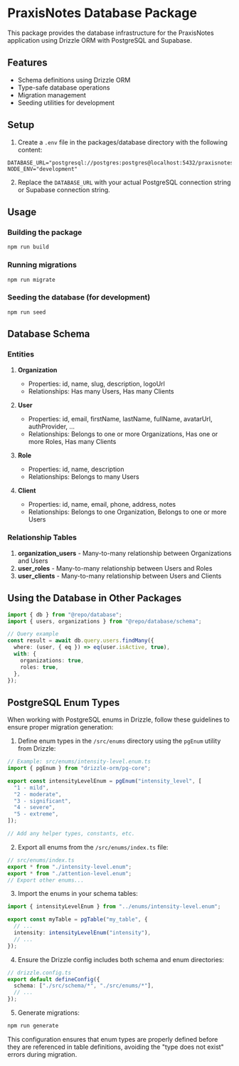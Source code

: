 # PraxisNotes Database Package

This package provides the database infrastructure for the PraxisNotes application using Drizzle ORM with PostgreSQL and Supabase.

## Features

- Schema definitions using Drizzle ORM
- Type-safe database operations
- Migration management
- Seeding utilities for development

## Setup

1. Create a `.env` file in the packages/database directory with the following content:

```
DATABASE_URL="postgresql://postgres:postgres@localhost:5432/praxisnotes"
NODE_ENV="development"
```

2. Replace the `DATABASE_URL` with your actual PostgreSQL connection string or Supabase connection string.

## Usage

### Building the package

```
npm run build
```

### Running migrations

```
npm run migrate
```

### Seeding the database (for development)

```
npm run seed
```

## Database Schema

### Entities

1. **Organization**

   - Properties: id, name, slug, description, logoUrl
   - Relationships: Has many Users, Has many Clients

2. **User**

   - Properties: id, email, firstName, lastName, fullName, avatarUrl, authProvider, ...
   - Relationships: Belongs to one or more Organizations, Has one or more Roles, Has many Clients

3. **Role**

   - Properties: id, name, description
   - Relationships: Belongs to many Users

4. **Client**
   - Properties: id, name, email, phone, address, notes
   - Relationships: Belongs to one Organization, Belongs to one or more Users

### Relationship Tables

1. **organization_users** - Many-to-many relationship between Organizations and Users
2. **user_roles** - Many-to-many relationship between Users and Roles
3. **user_clients** - Many-to-many relationship between Users and Clients

## Using the Database in Other Packages

```typescript
import { db } from "@repo/database";
import { users, organizations } from "@repo/database/schema";

// Query example
const result = await db.query.users.findMany({
  where: (user, { eq }) => eq(user.isActive, true),
  with: {
    organizations: true,
    roles: true,
  },
});
```

## PostgreSQL Enum Types

When working with PostgreSQL enums in Drizzle, follow these guidelines to ensure proper migration generation:

1. Define enum types in the `/src/enums` directory using the `pgEnum` utility from Drizzle:

```typescript
// Example: src/enums/intensity-level.enum.ts
import { pgEnum } from "drizzle-orm/pg-core";

export const intensityLevelEnum = pgEnum("intensity_level", [
  "1 - mild",
  "2 - moderate",
  "3 - significant",
  "4 - severe",
  "5 - extreme",
]);

// Add any helper types, constants, etc.
```

2. Export all enums from the `/src/enums/index.ts` file:

```typescript
// src/enums/index.ts
export * from "./intensity-level.enum";
export * from "./attention-level.enum";
// Export other enums...
```

3. Import the enums in your schema tables:

```typescript
import { intensityLevelEnum } from "../enums/intensity-level.enum";

export const myTable = pgTable("my_table", {
  // ...
  intensity: intensityLevelEnum("intensity"),
  // ...
});
```

4. Ensure the Drizzle config includes both schema and enum directories:

```typescript
// drizzle.config.ts
export default defineConfig({
  schema: ["./src/schema/*", "./src/enums/*"],
  // ...
});
```

5. Generate migrations:

```bash
npm run generate
```

This configuration ensures that enum types are properly defined before they are referenced in table definitions, avoiding the "type does not exist" errors during migration.
